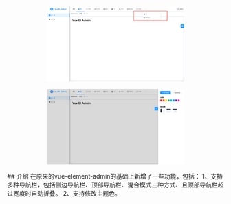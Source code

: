 
<p align="center">
  <img width="320" src="https://github.com/isNecessary/public/blob/main/3.png">
</p>
<p align="center">
  <img width="320" src="https://github.com/isNecessary/public/blob/main/4.png">
</p>
## 介绍
  在原来的vue-element-admin的基础上新增了一些功能，包括：
  1、支持多种导航栏，包括侧边导航栏、顶部导航栏、混合模式三种方式、且顶部导航栏超过宽度时自动折叠。
  2、支持修改主题色。
